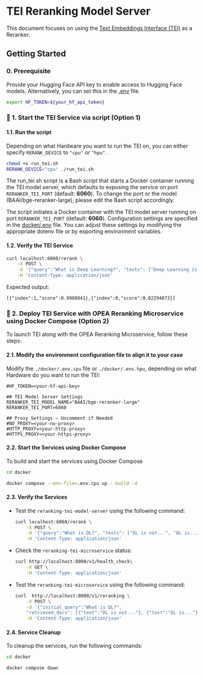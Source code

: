 # TEI Reranking Model Server

This document focuses on using the [Text Embeddings Interface (TEI)]((https://github.com/huggingface/text-embeddings-inference)) as a Reranker.


## Getting Started

### 0. Prerequisite
Provide your Hugging Face API key to enable access to Hugging Face models. Alternatively, you can set this in the [.env](docker/.env) file.

```bash
export HF_TOKEN=${your_hf_api_token}
```

### 🚀 1. Start the TEI Service via script (Option 1)
#### 1.1. Run the script
Depending on what Hardware you want to run the TEI on, you can either specify `RERANK_DEVICE` to `"cpu"` or `"hpu"`.

```bash
chmod +x run_tei.sh
RERANK_DEVICE="cpu" ./run_tei.sh
```

The run_tei.sh script is a Bash script that starts a Docker container running the TEI model server, which defaults to exposing the service on port `RERANKER_TEI_PORT` (default: **6060**). To change the port or the model (BAAI/bge-reranker-large), please edit the Bash script accordingly.

The script initiates a Docker container with the TEI model server running on port `RERANKER_TEI_PORT` (default: **6060**). Configuration settings are specified in the [docker/.env](docker/.env) file. You can adjust these settings by modifying the appropriate dotenv file or by exporting environment variables.

#### 1.2. Verify the TEI Service

```bash
curl localhost:6060/rerank \
    -X POST \
    -d '{"query":"What is Deep Learning?", "texts": ["Deep Learning is not...", "Deep learning is..."]}' \
    -H 'Content-Type: application/json'
```

Expected output:
```
[{"index":1,"score":0.9988041},{"index":0,"score":0.02294873}]
```

### 🚀 2. Deploy TEI Service with OPEA Reranking Microservice using Docker Compose (Option 2)

To launch TEI along with the OPEA Reranking Microservice, follow these steps:

#### 2.1. Modify the environment configuration file to align it to your case

Modify the `./docker/.env.cpu` file or `./docker/.env.hpu`, depending on what Hardware do you want to run the TEI:

```env
#HF_TOKEN=<your-hf-api-key>

## TEI Model Server Settings
RERANKER_TEI_MODEL_NAME="BAAI/bge-reranker-large"
RERANKER_TEI_PORT=6060

## Proxy Settings – Uncomment if Needed
#NO_PROXY=<your-no-proxy>
#HTTP_PROXY=<your-http-proxy>
#HTTPS_PROXY=<your-https-proxy>
```

#### 2.2. Start the Services using Docker Compose

To build and start the services using Docker Compose

```bash
cd docker

docker compose --env-file=.env.cpu up --build -d
```

#### 2.3. Verify the Services

- Test the `reranking-tei-model-server` using the following command:

    ```bash
    curl localhost:6060/rerank \
        -X POST \
        -d '{"query":"What is DL?", "texts": ["DL is not...", "DL is..."]}' \
        -H 'Content-Type: application/json'
    ```

- Check the `reranking-tei-microservice` status:
    ```bash
    curl http://localhost:8000/v1/health_check\
        -X GET \
        -H 'Content-Type: application/json'
    ```

- Test the `reranking-tei-microservice` using the following command:
    ```bash
    curl  http://localhost:8000/v1/reranking \
        -X POST \
        -d '{"initial_query":"What is DL?",
        "retrieved_docs": [{"text":"DL is not..."}, {"text":"DL is..."}]}' \
        -H 'Content-Type: application/json'
    ```

#### 2.4. Service Cleanup
To cleanup the services, run the following commands:

```bash
cd docker

docker compose down
```
